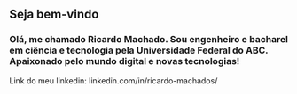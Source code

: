 ## Seja bem-vindo

### Olá, me chamado Ricardo Machado. Sou engenheiro e bacharel em ciência e tecnologia pela Universidade Federal do ABC. Apaixonado pelo mundo digital e novas tecnologias!

Link do meu linkedin: linkedin.com/in/ricardo-machados/

